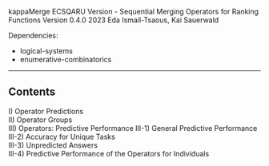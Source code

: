 kappaMerge ECSQARU Version - Sequential Merging Operators for Ranking Functions 
Version 0.4.0
2023 Eda Ismail-Tsaous, Kai Sauerwald

Dependencies: 
- logical-systems
- enumerative-combinatorics


----------------------------------------------------------------------------------------------
Contents
----------------------------------------------------------------------------------------------

I)     Operator Predictions          
II)    Operator Groups               
III)   Operators: Predictive Performance
III-1) General Predictive Performance
III-2) Accuracy for Unique Tasks     
III-3) Unpredicted Answers           
III-4) Predictive Performance of the Operators for Individuals
